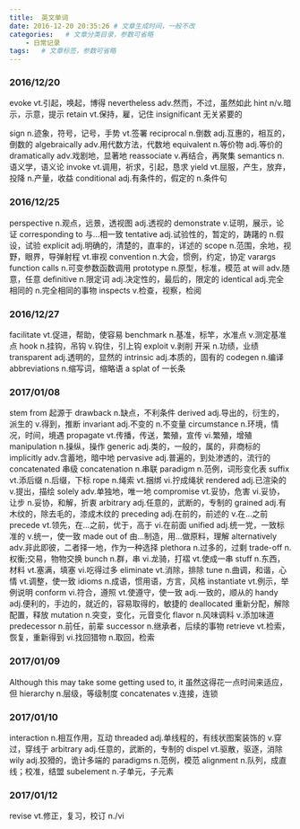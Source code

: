 ```yaml
---
title:  英文单词
date: 2016-12-20 20:35:26 # 文章生成时间，一般不改
categories:   # 文章分类目录，参数可省略
    - 日常记录
tags:   # 文章标签，参数可省略
---
```

### 2016/12/20
evoke vt.引起，唤起，博得
nevertheless adv.然而，不过，虽然如此
hint n/v.暗示，示意，提示
retain vt.保持，雇，记住
insignificant 无关紧要的
<!--more-->
sign n.迹象，符号，记号，手势 vt.签署
reciprocal n.倒数 adj.互惠的，相互的，倒数的
algebraically adv.用代数方法，代数地
equivalent n.等价物 adj.等价的
dramatically adv.戏剧地，显著地
reassociate v.再结合，再聚集
semantics n.语义学，语义论
invoke vt.调用，祈求，引起，恳求
yield vt.屈服，产生，放弃，投降 n.产量，收益
conditional adj.有条件的，假定的 n.条件句

### 2016/12/25
perspective n.观点，远景，透视图 adj.透视的
demonstrate v.证明，展示，论证
corresponding to 与...相一致
tentative adj.试验性的，暂定的，踌躇的 n.假设，试验
explicit adj.明确的，清楚的，直率的，详述的
scope n.范围，余地，视野，眼界，导弹射程 vt.审视
convention n.大会，惯例，约定，协定
varargs function calls n.可变参数函数调用
prototype n.原型，标准，模范
at will adv.随意，任意
definitive n.限定词 adj.决定性的，最后的，限定的
identical adj.完全相同的 n.完全相同的事物
inspects v.检查，视察，检阅

### 2016/12/27
facilitate vt.促进，帮助，使容易
benchmark n.基准，标竿，水准点  v.测定基准点
hook n.挂钩，吊钩 v.钩住，引上钩
exploit v.剥削 开采 n.功绩，业绩
transparent adj.透明的，显然的
intrinsic adj.本质的，固有的
codegen n.编译
abbreviations n.缩写词，缩略语
a splat of 一长条

### 2017/01/08
stem from 起源于
drawback n.缺点，不利条件
derived adj.导出的，衍生的，派生的 v.得到，推断
invariant adj.不变的 n.不变量
circumstance n.环境，情况，时间，境遇
propagate vt.传播，传送，繁殖，宣传 vi.繁殖，增殖
manipulation n.操纵，操作
generic adj.类的，一般的，属的，非商标的
implicitly adv.含蓄地，暗中地
pervasive adj.普遍的，到处渗透的，流行的
concatenated 串级
concatenation n.串联
paradigm n.范例，词形变化表
suffix vt.添后缀  n.后缀，下标
rope n.绳索 vt.捆绑 vi.拧成绳状
rendered adj.已渲染的 v.提出，描绘
solely adv.单独地，唯一地
compromise vt.妥协，危害 vi.妥协，让步 n.妥协，和解，折衷
arbitrary adj.任意的，武断的，专制的
grained adj.有木纹的，除去毛的，漆成木纹的
preceding adj.在前的，前述的 v.在...之前
precede vt.领先，在...之前，优于，高于 vi.在前面
unified adj.统一党，一致标准的 v.统一，使一致
made out of 由...制造，用...做原料，理解
alternatively adv.非此即彼，二者择一地，作为一种选择
plethora n.过多的，过剩
trade-off n.权衡;交易，物物交换
bunch n.群，串 vi.龙骑，打褶 vt.使成一串
stuff n.东西，材料 vt.塞满，填塞 vi.吃得过多
eliminate vt.消除，排除
tune n.曲调，和谐，心情 vt.调整，使一致
idioms n.成语，惯用语，方言，风格
instantiate vt.例示，举例说明
conform vi.符合，遵照 vt.使遵守，使一致 adj.一致的，顺从的
handy adj.便利的，手边的，就近的，容易取得的，敏捷的
deallocated 重新分配，解除配置，释放
mutation n.突变，变化，元音变化
flavor n.风味调料 v.添加味道
predecessor n.前任，前辈
successor n.继承者，后续的事物
retrieve vt.检索，恢复，重新得到 vi.找回猎物 n.取回，检索

### 2017/01/09
Although this may take some getting used to, it 虽然这得花一点时间来适应，但
hierarchy n.层级，等级制度
concatenates v.连接，连锁

### 2017/01/10
interaction n.相互作用，互动
threaded adj.单线程的，有线状图案装饰的 v.穿过，穿线于
arbitrary adj.任意的，武断的，专制的
dispel vt.驱散，驱逐，消除
wily adj.狡猾的，诡计多端的
paradigms n.范例，模范
alignment n.队列，成直线；校准，结盟
subelement n.子单元，子元素

### 2017/01/12
revise vt.修正，复习，校订 n./vi
































